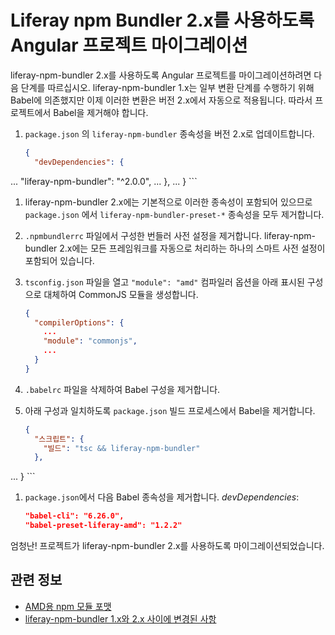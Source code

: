 # Liferay npm Bundler 2.x를 사용하도록 Angular 프로젝트 마이그레이션

liferay-npm-bundler 2.x를 사용하도록 Angular 프로젝트를 마이그레이션하려면 다음 단계를 따르십시오. liferay-npm-bundler 1.x는 일부 변환 단계를 수행하기 위해 Babel에 의존했지만 이제 이러한 변환은 버전 2.x에서 자동으로 적용됩니다. 따라서 프로젝트에서 Babel을 제거해야 합니다.

1. `package.json` 의 `liferay-npm-bundler` 종속성을 버전 2.x로 업데이트합니다.

    ```json
    {
      "devDependencies": {
...
        "liferay-npm-bundler": "^2.0.0",
        ...
      },
      ...
    }
    ```

1. liferay-npm-bundler 2.x에는 기본적으로 이러한 종속성이 포함되어 있으므로 `package.json` 에서 `liferay-npm-bundler-preset-*` 종속성을 모두 제거합니다.
1. `.npmbundlerrc` 파일에서 구성한 번들러 사전 설정을 제거합니다. liferay-npm-bundler 2.x에는 모든 프레임워크를 자동으로 처리하는 하나의 스마트 사전 설정이 포함되어 있습니다.
1. `tsconfig.json` 파일을 열고 `"module": "amd"` 컴파일러 옵션을 아래 표시된 구성으로 대체하여 CommonJS 모듈을 생성합니다.

    ```json
    {
      "compilerOptions": {
        ...
        "module": "commonjs",
        ...
      }
    }
    ```

1. `.babelrc` 파일을 삭제하여 Babel 구성을 제거합니다.
1. 아래 구성과 일치하도록 `package.json` 빌드 프로세스에서 Babel을 제거합니다.

    ```json    
    {
      "스크립트": {
        "빌드": "tsc && liferay-npm-bundler"
      },
...
    }
    ```

1. `package.json`에서 다음 Babel 종속성을 제거합니다. *devDependencies*:

    ```json
    "babel-cli": "6.26.0",
    "babel-preset-liferay-amd": "1.2.2"
    ```

엄청난! 프로젝트가 liferay-npm-bundler 2.x를 사용하도록 마이그레이션되었습니다.

## 관련 정보

* [AMD용 npm 모듈 포맷](../how-the-bundler-formats-js-modules.md)
* [liferay-npm-bundler 1.x와 2.x 사이에 변경된 사항](../changes-between-bundler-1.x-and-2.x.md)

